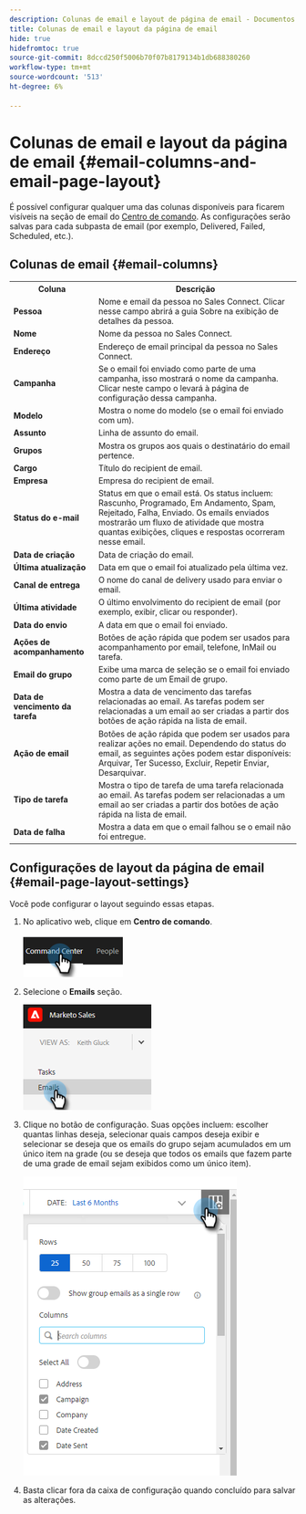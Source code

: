 ```yaml
---
description: Colunas de email e layout de página de email - Documentos do Marketo - Documentação do produto
title: Colunas de email e layout da página de email
hide: true
hidefromtoc: true
source-git-commit: 8dccd250f5006b70f07b8179134b1db688380260
workflow-type: tm+mt
source-wordcount: '513'
ht-degree: 6%

---
```


# Colunas de email e layout da página de email {#email-columns-and-email-page-layout}

É possível configurar qualquer uma das colunas disponíveis para ficarem visíveis na seção de email do [Centro de comando](/help/marketo/product-docs/marketo-sales-insight/actions/email/command-center/command-center-overview.md). As configurações serão salvas para cada subpasta de email (por exemplo, Delivered, Failed, Scheduled, etc.).

## Colunas de email {#email-columns}

<table> 
 <colgroup> 
  <col> 
  <col> 
 </colgroup> 
 <tbody> 
  <tr> 
   <th>Coluna</th> 
   <th>Descrição</th> 
  </tr> 
  <tr> 
   <td><strong>Pessoa</td> 
   <td>Nome e email da pessoa no Sales Connect. Clicar nesse campo abrirá a guia Sobre na exibição de detalhes da pessoa.</td> 
  </tr> 
  <tr> 
   <td><strong>Nome</td> 
   <td>Nome da pessoa no Sales Connect.</td> 
  </tr> 
  <tr> 
   <td><strong>Endereço</td> 
   <td>Endereço de email principal da pessoa no Sales Connect.</td> 
  </tr> 
  <tr> 
   <td><strong>Campanha</td> 
   <td>Se o email foi enviado como parte de uma campanha, isso mostrará o nome da campanha. Clicar neste campo o levará à página de configuração dessa campanha.</td> 
  </tr> 
  <tr> 
   <td><strong>Modelo</td> 
   <td>Mostra o nome do modelo (se o email foi enviado com um).</td> 
  </tr> 
  <tr> 
   <td><strong>Assunto</td> 
   <td>Linha de assunto do email.</td> 
  </tr> 
  <tr> 
   <td><strong>Grupos</td> 
   <td>Mostra os grupos aos quais o destinatário do email pertence.</td> 
  </tr> 
  <tr> 
   <td><strong>Cargo</td> 
   <td>Título do recipient de email.</td> 
  </tr> 
  <tr> 
   <td><strong>Empresa</td> 
   <td>Empresa do recipient de email.</td> 
  </tr> 
  <tr> 
   <td><strong>Status do e-mail</td> 
   <td>Status em que o email está. Os status incluem: Rascunho, Programado, Em Andamento, Spam, Rejeitado, Falha, Enviado. Os emails enviados mostrarão um fluxo de atividade que mostra quantas exibições, cliques e respostas ocorreram nesse email.</td> 
  </tr> 
  <tr> 
   <td><strong>Data de criação</td> 
   <td>Data de criação do email.</td> 
  </tr> 
  <tr> 
   <td><strong>Última atualização</td> 
   <td>Data em que o email foi atualizado pela última vez.</td> 
  </tr> 
  <tr> 
   <td><strong>Canal de entrega</td> 
   <td>O nome do canal de delivery usado para enviar o email.</td> 
  </tr> 
  <tr> 
   <td><strong>Última atividade</td> 
   <td>O último envolvimento do recipient de email (por exemplo, exibir, clicar ou responder).</td> 
  </tr> 
  <tr> 
   <td><strong>Data do envio</td> 
   <td>A data em que o email foi enviado.</td> 
  </tr> 
  <tr> 
   <td><strong>Ações de acompanhamento</td> 
   <td>Botões de ação rápida que podem ser usados para acompanhamento por email, telefone, InMail ou tarefa.</td> 
  </tr> 
  <tr> 
   <td><strong>Email do grupo</td> 
   <td>Exibe uma marca de seleção se o email foi enviado como parte de um Email de grupo.</td> 
  </tr> 
  <tr> 
   <td><strong>Data de vencimento da tarefa</td> 
   <td>Mostra a data de vencimento das tarefas relacionadas ao email. As tarefas podem ser relacionadas a um email ao ser criadas a partir dos botões de ação rápida na lista de email.</td> 
  </tr> 
  <tr> 
   <td><strong>Ação de email</td> 
   <td>Botões de ação rápida que podem ser usados para realizar ações no email. Dependendo do status do email, as seguintes ações podem estar disponíveis: Arquivar, Ter Sucesso, Excluir, Repetir Enviar, Desarquivar.</td> 
  </tr> 
  <tr> 
   <td><strong>Tipo de tarefa</td> 
   <td>Mostra o tipo de tarefa de uma tarefa relacionada ao email. As tarefas podem ser relacionadas a um email ao ser criadas a partir dos botões de ação rápida na lista de email.</td> 
  </tr> 
  <tr> 
   <td><strong>Data de falha</td> 
   <td>Mostra a data em que o email falhou se o email não foi entregue.</td> 
  </tr> 
 </tbody> 
</table>

## Configurações de layout da página de email {#email-page-layout-settings}

Você pode configurar o layout seguindo essas etapas.

1. No aplicativo web, clique em **Centro de comando**.

   ![](assets/email-columns-and-email-page-layout-1.png)

1. Selecione o **Emails** seção.

   ![](assets/email-columns-and-email-page-layout-2.png)

1. Clique no botão de configuração. Suas opções incluem: escolher quantas linhas deseja, selecionar quais campos deseja exibir e selecionar se deseja que os emails do grupo sejam acumulados em um único item na grade (ou se deseja que todos os emails que fazem parte de uma grade de email sejam exibidos como um único item).

   ![](assets/email-columns-and-email-page-layout-3.png)

1. Basta clicar fora da caixa de configuração quando concluído para salvar as alterações.
